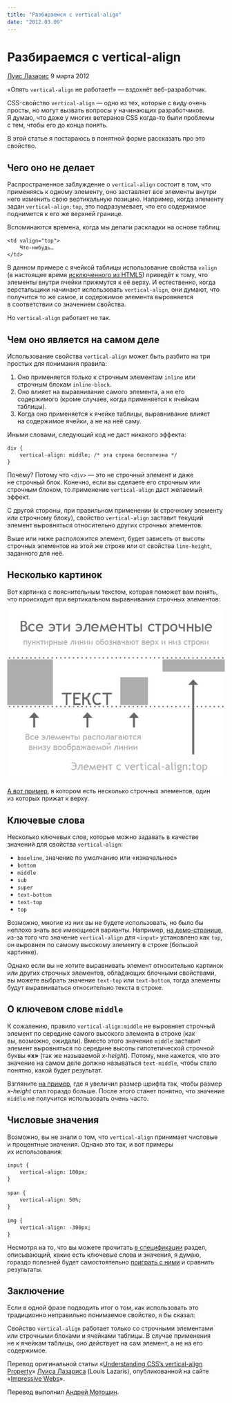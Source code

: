 ```yaml
---
title: "Разбираемся с vertical-align"
date: "2012.03.09"
---
```


# Разбираемся с vertical-align

[Луис Лазарис](http://www.impressivewebs.com/) 9 марта 2012

«Опять `vertical-align` не работает!» — вздохнёт веб-разработчик.

CSS-свойство `vertical-align` — одно из тех, которые с виду очень просты, но могут вызвать вопросы у начинающих разработчиков. Я думаю, что даже у многих ветеранов CSS когда-то были проблемы с тем, чтобы его до конца понять.

В этой статье я постараюсь в понятной форме рассказать про это свойство.

## Чего оно не делает

Распространенное заблуждение о `vertical-align` состоит в том, что применяясь к одному элементу, оно заставляет все элементы внутри него изменить свою вертикальную позицию. Например, когда элементу задан `vertical-align:top`, это подразумевает, что его содержимое поднимется к его же верхней границе.

Вспоминаются времена, когда мы делали раскладки на основе таблиц:

    <td valign="top">
        Что-нибудь…
    </td>

В данном примере с ячейкой таблицы использование свойства `valign` (в настоящее время [исключенного из HTML5](http://www.w3.org/TR/html5/obsolete.html#non-conforming-features)) приведёт к тому, что элементы внутри ячейки прижмутся к её верху. И естественно, когда верстальщики начинают использовать `vertical-align`, они думают, что получится то же самое, и содержимое элемента выровняется в соответствии со значением свойства.

Но `vertical-align` работает не так.

## Чем оно является на самом деле

Использование свойства `vertical-align` может быть разбито на три простых для понимания правила:

1. Оно применяется только к строчным элементам `inline` или строчным блокам `inline-block`.
2. Оно влияет на выравнивание самого элемента, а не его содержимого (кроме случаев, когда применяется к ячейкам таблицы).
3. Когда оно применяется к ячейке таблицы, выравнивание влияет на содержимое ячейки, а не на неё саму.

Иными словами, следующий код не даст никакого эффекта:

    div {
        vertical-align: middle; /* эта строка бесполезна */
    }

Почему? Потому что `<div>` — это не строчный элемент и даже не строчный блок. Конечно, если вы сделаете его строчным или строчным блоком, то применение `vertical-align` даст желаемый эффект.

С другой стороны, при правильном применении (к строчному элементу или строчному блоку), свойство `vertical-align` заставит текущий элемент выровняться относительно других строчных элементов.

Выше или ниже расположится элемент, будет зависеть от высоты строчных элементов на этой же строке или от свойства `line-height`, заданного для неё.

## Несколько картинок

Вот картинка с пояснительным текстом, которая поможет вам понять, что происходит при вертикальном выравнивании строчных элементов:

<img src="images/vertical-align.png" alt="">

[А вот пример](http://jsbin.com/isuvob/1/edit#html,live), в котором есть несколько строчных элементов, один из которых прижат к верху.

## Ключевые слова

Несколько ключевых слов, которые можно задавать в качестве значений для свойства `vertical-align`:

- `baseline`, значение по умолчанию или «изначальное»
- `bottom`
- `middle`
- `sub`
- `super`
- `text-bottom`
- `text-top`
- `top`

Возможно, многие из них вы не будете использовать, но было бы неплохо знать все имеющиеся варианты. Например, [на демо-странице](http://jsbin.com/isuvob/edit#html,live), из-за того что значение `vertical-align` для `<input>` установлено как `top`, он выровнен по самому высокому элементу в строке (большой картинке).

Однако если вы не хотите выравнивать элемент относительно картинок или других строчных элементов, обладающих блочными свойствами, вы можете выбрать значение `text-top` или `text-bottom`, тогда элементы будут выравниваться относительно текста в строке.

## О ключевом слове `middle`

К сожалению, правило `vertical-align:middle` не выровняет строчный элемент по середине самого высокого элемента в строке (как вы, возможно, ожидали). Вместо этого значение `middle` заставит элемент выровняться по середине высоты гипотетической строчной буквы **«x»** (так же называемой _x-height_). Потому, мне кажется, что это значение на самом деле должно называться `text-middle`, чтобы стало понятно, какой будет результат.

Взгляните [на пример](https://jsbin.com/apiqog/edit#html,live), где я увеличил размер шрифта так, чтобы размер _x-height_ стал гораздо больше. После этого станет понятно, что значение `middle` не получится использовать очень часто.

## Числовые значения

Возможно, вы не знали о том, что `vertical-align` принимает числовые и процентные значения. Однако это так, и вот примеры их использования:

    input {
        vertical-align: 100px;
    }

    span {
        vertical-align: 50%;
    }

    img {
        vertical-align: -300px;
    }

Несмотря на то, что вы можете прочитать [в спецификации](http://www.w3.org/TR/CSS21/visudet.html#propdef-vertical-align) раздел, описывающий, какие есть ключевые слова и значения, я думаю, гораздо полезней будет самостоятельно [поиграть с ними](http://jsbin.com/isuvob/edit#html,live) и сравнить результаты.

## Заключение

Если в одной фразе подводить итог о том, как использовать это традиционно неправильно понимаемое свойство, я бы сказал:

Свойство `vertical-align` работает только со строчными элементами или строчными блоками и ячейками таблицы. В случае применения не к ячейкам таблицы, оно действует на сам элемент, а не на его содержимое.

Перевод оригинальной статьи «[Understanding CSS’s vertical-align Property](http://www.impressivewebs.com/css-vertical-align/)» [Луиса Лазариса](http://www.impressivewebs.com/about/) (Louis Lazaris), опубликованной на сайте «[Impressive Webs](http://www.impressivewebs.com/)».

Перевод выполнил [Андрей Мотошин](http://htmlhero.ru/).
